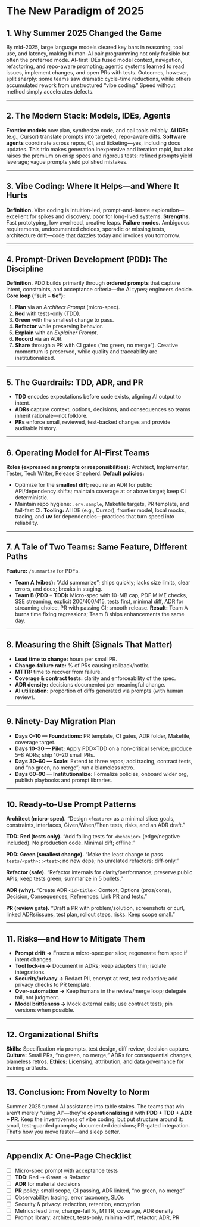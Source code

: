 # The New Paradigm of 2025

## 1. Why Summer 2025 Changed the Game

By mid-2025, large language models cleared key bars in reasoning, tool use, and latency, making human–AI pair programming not only feasible but often the preferred mode. AI-first IDEs fused model context, navigation, refactoring, and repo-aware prompting; agentic systems learned to read issues, implement changes, and open PRs with tests. Outcomes, however, split sharply: some teams saw dramatic cycle-time reductions, while others accumulated rework from unstructured “vibe coding.” Speed without method simply accelerates defects.

---

## 2. The Modern Stack: Models, IDEs, Agents

**Frontier models** now plan, synthesize code, and call tools reliably. **AI IDEs** (e.g., Cursor) translate prompts into targeted, repo-aware diffs. **Software agents** coordinate across repos, CI, and ticketing—yes, including docs updates. This trio makes generation inexpensive and iteration rapid, but also raises the premium on crisp specs and rigorous tests: refined prompts yield leverage; vague prompts yield polished mistakes.

---

## 3. Vibe Coding: Where It Helps—and Where It Hurts

**Definition.** Vibe coding is intuition-led, prompt-and-iterate exploration—excellent for spikes and discovery, poor for long-lived systems.
**Strengths.** Fast prototyping, low overhead, creative leaps.
**Failure modes.** Ambiguous requirements, undocumented choices, sporadic or missing tests, architecture drift—code that dazzles today and invoices you tomorrow.

---

## 4. Prompt-Driven Development (PDD): The Discipline

**Definition.** PDD builds primarily through **ordered prompts** that capture intent, constraints, and acceptance criteria—the AI types; engineers decide.
**Core loop (“suit + tie”):**

1. **Plan** via an *Architect Prompt* (micro-spec).
2. **Red** with tests-only (TDD).
3. **Green** with the smallest change to pass.
4. **Refactor** while preserving behavior.
5. **Explain** with an *Explainer Prompt*.
6. **Record** via an ADR.
7. **Share** through a PR with CI gates (“no green, no merge”).
   Creative momentum is preserved, while quality and traceability are institutionalized.

---

## 5. The Guardrails: TDD, ADR, and PR

* **TDD** encodes expectations before code exists, aligning AI output to intent.
* **ADRs** capture context, options, decisions, and consequences so teams inherit rationale—not folklore.
* **PRs** enforce small, reviewed, test-backed changes and provide auditable history.

---

## 6. Operating Model for AI-First Teams

**Roles (expressed as prompts or responsibilities):** Architect, Implementer, Tester, Tech Writer, Release Shepherd.
**Default policies:**

* Optimize for the **smallest diff**; require an ADR for public API/dependency shifts; maintain coverage at or above target; keep CI deterministic.
* Maintain repo hygiene: `.env.sample`, Makefile targets, PR template, and fail-fast CI.
  **Tooling:** AI IDE (e.g., Cursor), frontier model, local mocks, tracing, and **uv** for dependencies—practices that turn speed into reliability.

---

## 7. A Tale of Two Teams: Same Feature, Different Paths

**Feature:** `/summarize` for PDFs.

* **Team A (vibes):** “Add summarize”; ships quickly; lacks size limits, clear errors, and docs; breaks in staging.
* **Team B (PDD + TDD):** Micro-spec with 10-MB cap, PDF MIME checks, SSE streaming, explicit 200/400/415, tests first, minimal diff, ADR for streaming choice, PR with passing CI; smooth release.
  **Result:** Team A burns time fixing regressions; Team B ships enhancements the same day.

---

## 8. Measuring the Shift (Signals That Matter)

* **Lead time to change:** hours per small PR.
* **Change-failure rate:** % of PRs causing rollback/hotfix.
* **MTTR:** time to recover from failure.
* **Coverage & contract tests:** clarity and enforceability of the spec.
* **ADR density:** decisions documented per meaningful change.
* **AI utilization:** proportion of diffs generated via prompts (with human review).

---

## 9. Ninety-Day Migration Plan

* **Days 0–10 — Foundations:** PR template, CI gates, ADR folder, Makefile, coverage target.
* **Days 10–30 — Pilot:** Apply PDD×TDD on a non-critical service; produce 5–8 ADRs; ship 10–20 small PRs.
* **Days 30–60 — Scale:** Extend to three repos; add tracing, contract tests, and “no green, no merge”; run a blameless retro.
* **Days 60–90 — Institutionalize:** Formalize policies, onboard wider org, publish playbooks and prompt libraries.

---

## 10. Ready-to-Use Prompt Patterns

**Architect (micro-spec).**
“Design `<feature>` as a minimal slice: goals, constraints, interfaces, Given/When/Then tests, risks, and an ADR draft.”

**TDD: Red (tests only).**
“Add failing tests for `<behavior>` (edge/negative included). No production code. Minimal diff; offline.”

**PDD: Green (smallest change).**
“Make the least change to pass `tests/<path>::<test>`; no new deps; no unrelated refactors; diff-only.”

**Refactor (safe).**
“Refactor internals for clarity/performance; preserve public APIs; keep tests green; summarize in 5 bullets.”

**ADR (why).**
“Create ADR `<id-title>`: Context, Options (pros/cons), Decision, Consequences, References. Link PR and tests.”

**PR (review gate).**
“Draft a PR with problem/solution, screenshots or curl, linked ADRs/issues, test plan, rollout steps, risks. Keep scope small.”

---

## 11. Risks—and How to Mitigate Them

* **Prompt drift →** Freeze a micro-spec per slice; regenerate from spec if intent changes.
* **Tool lock-in →** Document in ADRs; keep adapters thin; isolate integrations.
* **Security/privacy →** Redact PII, encrypt at rest, test redaction; add privacy checks to PR template.
* **Over-automation →** Keep humans in the review/merge loop; delegate toil, not judgment.
* **Model brittleness →** Mock external calls; use contract tests; pin versions when possible.

---

## 12. Organizational Shifts

**Skills:** Specification via prompts, test design, diff review, decision capture.
**Culture:** Small PRs, “no green, no merge,” ADRs for consequential changes, blameless retros.
**Ethics:** Licensing, attribution, and data governance for training artifacts.

---

## 13. Conclusion: From Novelty to Norm

Summer 2025 turned AI assistance into table stakes. The teams that win aren’t merely “using AI”—they’re **operationalizing** it with **PDD + TDD + ADR + PR**. Keep the inventiveness of vibe coding, but put structure around it: small, test-guarded prompts; documented decisions; PR-gated integration. That’s how you move faster—and sleep better.

---

## Appendix A: One-Page Checklist

* [ ] Micro-spec prompt with acceptance tests
* [ ] **TDD**: Red → Green → Refactor
* [ ] **ADR** for material decisions
* [ ] **PR** policy: small scope, CI passing, ADR linked, “no green, no merge”
* [ ] Observability: tracing, error taxonomy, SLOs
* [ ] Security & privacy: redaction, retention, encryption
* [ ] Metrics: lead time, change-fail %, MTTR, coverage, ADR density
* [ ] Prompt library: architect, tests-only, minimal-diff, refactor, ADR, PR
